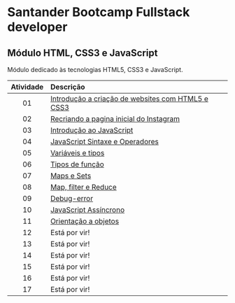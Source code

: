 # Santander Bootcamp Fullstack developer

## Módulo HTML, CSS3 e JavaScript

Módulo dedicado às tecnologias HTML5, CSS3 e JavaScript.

| Atividade | Descrição                                               |
|:---------:|:------------------------------------------------------- |
|01| [Introdução a criação de websites com HTML5 e CSS3](https://github.com/DheniMoura/DIO-Bootacamp-Santander-2022/tree/main/01%20-%20Modulo%20HTML%2C%20CSS3%20e%20JS/01%20-%20Intr.%20a%20cria%C3%A7%C3%A3o%20de%20websites%2C%20HTML5%20e%20CSS3) |
|02| [Recriando a pagina inicial do Instagram](https://github.com/DheniMoura/DIO-Bootacamp-Santander-2022/tree/main/01%20-%20Modulo%20HTML%2C%20CSS3%20e%20JS/02%20-%20Recriando%20a%20pagina%20inicial%20do%20Instagram) |
|03| [Introdução ao JavaScript](https://github.com/DheniMoura/DIO-Bootacamp-Santander-2022/tree/main/01%20-%20Modulo%20HTML%2C%20CSS3%20e%20JS/03%20-%20Introdu%C3%A7%C3%A3o%20ao%20JavaScript) |
|04| [JavaScript Sintaxe e Operadores](https://github.com/DheniMoura/DIO-Bootacamp-Santander-2022/tree/main/01%20-%20Modulo%20HTML%2C%20CSS3%20e%20JS/04%20-%20JavaScript%20Sintaxe%20e%20Operadores) |
|05| [Variáveis e tipos](https://github.com/DheniMoura/DIO-Bootacamp-Santander-2022/tree/main/01%20-%20Modulo%20HTML%2C%20CSS3%20e%20JS/05%20-%20Vari%C3%A1veis%20e%20tipo) |
|06| [Tipos de função](https://github.com/DheniMoura/DIO-Bootacamp-Santander-2022/tree/main/01%20-%20Modulo%20HTML%2C%20CSS3%20e%20JS/06%20-%20Tipos%20de%20fun%C3%A7%C3%A3o) |
|07| [Maps e Sets](https://github.com/DheniMoura/DIO-Bootacamp-Santander-2022/tree/main/01%20-%20Modulo%20HTML%2C%20CSS3%20e%20JS/07%20-%20Maps%20e%20Sets) |
|08| [Map, filter e Reduce](https://github.com/DheniMoura/DIO-Bootacamp-Santander-2022/tree/main/01%20-%20Modulo%20HTML%2C%20CSS3%20e%20JS/08%20-%20Map%2C%20Filter%20e%20Reduce) |
|09| [Debug-error](https://github.com/DheniMoura/DIO-Bootacamp-Santander-2022/tree/main/01%20-%20Modulo%20HTML%2C%20CSS3%20e%20JS/09%20-%20debug-error) |
  |10| [JavaScript Assíncrono](https://github.com/DheniMoura/DIO-Bootacamp-Santander-2022/tree/main/01%20-%20Modulo%20HTML%2C%20CSS3%20e%20JS/10%20-%20JS%20Ass%C3%ADncrono) |
|11| [Orientação a objetos](https://github.com/DheniMoura/DIO-Bootacamp-Santander-2022/tree/main/01%20-%20Modulo%20HTML%2C%20CSS3%20e%20JS/11%20-%20Orienta%C3%A7%C3%A3o%20a%20objetos) |
|12| Está por vir! |
|13| Está por vir! |
|14| Está por vir! |
|15| Está por vir! |
|16| Está por vir! |
|17| Está por vir! |
